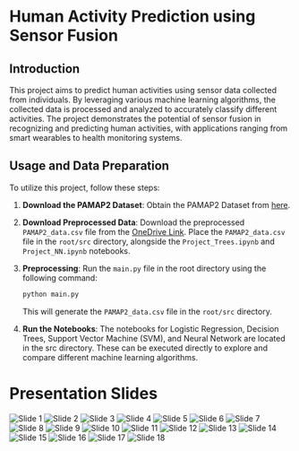 # Human Activity Prediction using Sensor Fusion

## Introduction

This project aims to predict human activities using sensor data collected from individuals. By leveraging various machine learning algorithms, the collected data is processed and analyzed to accurately classify different activities. The project demonstrates the potential of sensor fusion in recognizing and predicting human activities, with applications ranging from smart wearables to health monitoring systems.

## Usage and Data Preparation

To utilize this project, follow these steps:

1. **Download the PAMAP2 Dataset**: Obtain the PAMAP2 Dataset from [here](https://archive.ics.uci.edu/ml/datasets/PAMAP2+Physical+Activity+Monitoring).

2. **Download Preprocessed Data**: Download the preprocessed `PAMAP2_data.csv` file from the [OneDrive Link](https://iiitaphyd-my.sharepoint.com/:f:/g/personal/divyansh_t_research_iiit_ac_in/EhHLy69jD4xHqiqZc_FZlrIBl9JDPdDgHOvXD7y1HzbF6A?e=YOjACc). Place the `PAMAP2_data.csv` file in the `root/src` directory, alongside the `Project_Trees.ipynb` and `Project_NN.ipynb` notebooks.

3. **Preprocessing**: Run the `main.py` file in the root directory using the following command:
   ```python
   python main.py

   ```

   This will generate the `PAMAP2_data.csv` file in the `root/src` directory.

4. **Run the Notebooks**: The notebooks for Logistic Regression, Decision Trees, Support Vector Machine (SVM), and Neural Network are located in the src directory. These can be executed directly to explore and compare different machine learning algorithms.

# Presentation Slides

![Slide 1](./images/1.jpg)
![Slide 2](./images/2.jpg)
![Slide 3](./images/3.jpg)
![Slide 4](./images/4.jpg)
![Slide 5](./images/5.jpg)
![Slide 6](./images/6.jpg)
![Slide 7](./images/7.jpg)
![Slide 8](./images/8.jpg)
![Slide 9](./images/9.jpg)
![Slide 10](./images/10.jpg)
![Slide 11](./images/11.jpg)
![Slide 12](./images/12.jpg)
![Slide 13](./images/13.jpg)
![Slide 14](./images/14.jpg)
![Slide 15](./images/15.jpg)
![Slide 16](./images/16.jpg)
![Slide 17](./images/17.jpg)
![Slide 18](./images/18.jpg)
